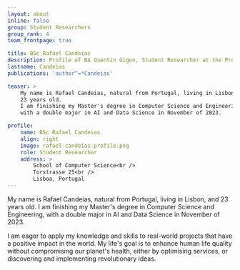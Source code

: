 ```yaml
---
layout: about
inline: false
group: Student Researchers
group_rank: 4
team_frontpage: true

title: BSc Rafael Candeias
description: Profile of BA Quentin Gigon, Student Researcher at the Programming Group.
lastname: Candeias
publications: 'author^=*Candeias'

teaser: >
    My name is Rafael Candeias, natural from Portugal, living in Lisbon, and
    23 years old.
    I am finishing my Master's degree in Computer Science and Engineering,
    with a double major in AI and Data Science in November of 2023.

profile:
    name: BSc Rafael Candeias
    align: right
    image: rafael-candeias-profile.png
    role: Student Researcher
    address: >
        School of Computer Science<br />
        Torstrasse 25<br />
        Lisboa, Portugal
---
```


My name is Rafael Candeias, natural from Portugal, living in Lisbon, and
23 years old.
I am finishing my Master's degree in Computer Science and Engineering,
with a double major in AI and Data Science in November of 2023.

I am eager to apply my knowledge and skills to real-world projects that
have a positive impact in the world. My life's goal is to enhance human
life quality without compromising our planet's health, either by
optimising services, or discovering and implementing revolutionary ideas.
